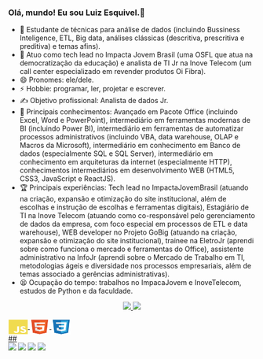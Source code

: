 ### Olá, mundo! Eu sou Luiz Esquivel.👋

- 🌱 Estudante de técnicas para análise de dados (incluindo Bussiness Inteligence, ETL, Big data, análises clássicas (descritiva, prescritiva e preditiva) e temas afins).
- 👯 Atuo como tech lead no Impacta Jovem Brasil (uma OSFL que atua na democratização da educação) e analista de TI Jr na Inove Telecom (um call center especializado em revender produtos Oi Fibra).
- 😄 Pronomes: ele/dele.
- ⚡ Hobbie: programar, ler, projetar e escrever.
- ✍  Objetivo profissional: Analista de dados Jr.
- 🎍 Principais conhecimentos: Avançado em Pacote Office (incluindo Excel, Word e PowerPoint), intermediário em ferramentas modernas de BI (incluindo Power BI), intermediário em ferramentas de automatizar processos administrativos (incluindo VBA, data warehouse, OLAP e Macros da Microsoft), intermediário em conhecimento em Banco de dados (especialmente SQL e SQL Server), intermediário em conhecimento em arquiteturas da internet (especialmente HTTP), conhecimentos intermediários em desenvolvimento WEB (HTML5, CSS3, JavaScript e ReactJS).
- 🏆 Principais experiências: Tech lead no ImpactaJovemBrasil (atuando na criação, expansão e otimização do site institucional, além de escolhas e instrução de escolhas e ferramentas digitais), Estagiário de TI na Inove Telecom (atuando como co-responsável pelo gerenciamento de dados da empresa, com foco especial em processos de ETL e data warehouse), WEB developer no Projeto GoBig (atuando na criação, expansão e otimização do site institucional), trainee na EletroJr (aprendi sobre como funciona o mercado e ferramentas do Office), assistente administrativo na InfoJr (aprendi sobre o Mercado de Trabalho em TI, metodologias ágeis e diversidade nos processos empresariais, além de temas associado a gerências administrativas).
- 😫 Ocupação do tempo: trabalhos no ImpacaJovem e InoveTelecom, estudos de Python e da faculdade.

<div align="center">
  <a href="https://github.com/luizesquivel05/luizesquivel05/">
  <img height="180em" src="https://github-readme-stats.vercel.app/api?username=luizesquivel05&show_icons=true&theme=dark&include_all_commits=true&count_private=true"/>
  <img height="180em" src="https://github-readme-stats.vercel.app/api/top-langs/?username=luizesquivel05&layout=compact&langs_count=7&theme=dark"/>
</div>
<div style="display: inline_block"><br>
  <img align="center" alt="Luiz-Js" height="30" width="40" src="https://raw.githubusercontent.com/devicons/devicon/master/icons/javascript/javascript-plain.svg">
  <img align="center" alt="Luiz-HTML" height="30" width="40" src="https://raw.githubusercontent.com/devicons/devicon/master/icons/html5/html5-original.svg">
  <img align="center" alt="Luiz-CSS" height="30" width="40" src="https://raw.githubusercontent.com/devicons/devicon/master/icons/css3/css3-original.svg">
</div>
    ##
<div> 
  <a href="https://instagram.com/luizpontes.esquivel" target="_blank"><img src="https://img.shields.io/badge/-Instagram-%23E4405F?style=for-the-badge&logo=instagram&logoColor=white" target="_blank"></a>
 	<a href="https://www.twitch.tv/caimasvoltei" target="_blank"><img src="https://img.shields.io/badge/Twitch-9146FF?style=for-the-badge&logo=twitch&logoColor=white" target="_blank"></a>
  <a href = "mailto:luizpontes.esquivel@gmail.com"><img src="https://img.shields.io/badge/-Gmail-%23333?style=for-the-badge&logo=gmail&logoColor=white" target="_blank"></a>
  <a href="https://www.linkedin.com/in/luizesquivel/" target="_blank"><img src="https://img.shields.io/badge/-LinkedIn-%230077B5?style=for-the-badge&logo=linkedin&logoColor=white" target="_blank"></a> 
 
</div>
